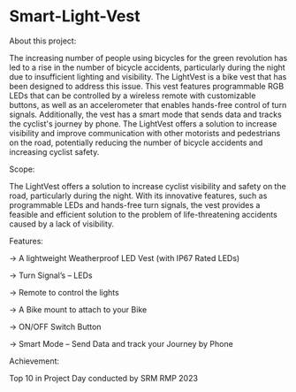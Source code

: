 # Smart-Light-Vest
About this project:

The increasing number of people using bicycles for the green revolution has led to a rise in the number of bicycle accidents, particularly during the night due to insufficient lighting and visibility. The LightVest is a bike vest that has been designed to address this issue. This vest features programmable RGB LEDs that can be controlled by a wireless remote with customizable buttons, as well as an accelerometer that enables hands-free control of turn signals. Additionally, the vest has a smart mode that sends data and tracks the cyclist's journey by phone. The LightVest offers a solution to increase visibility and improve communication with other motorists and pedestrians on the road, potentially reducing the number of bicycle accidents and increasing cyclist safety.

Scope:

The LightVest offers a solution to increase cyclist visibility and safety on the road, particularly during the night. With its innovative features, such as programmable LEDs and hands-free turn signals, the vest provides a feasible and efficient solution to the problem of life-threatening accidents caused by a lack of visibility.

Features:

-> A lightweight Weatherproof LED Vest (with IP67 Rated LEDs)

-> Turn Signal’s – LEDs

-> Remote to control the lights

-> A Bike mount to attach to your Bike

-> ON/OFF Switch Button

-> Smart Mode – Send Data and track your Journey by Phone


Achievement:

Top 10 in Project Day conducted by SRM RMP 2023
